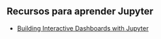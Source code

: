 ## Recursos para aprender Jupyter

- [Building Interactive Dashboards with
  Jupyter](https://blog.dominodatalab.com/interactive-dashboards-in-jupyter/)
